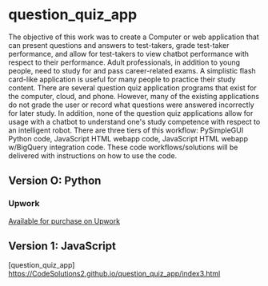 # question_quiz_app

The objective of this work was to create a Computer or web application that can present questions and answers to test-takers, grade test-taker performance, and allow for test-takers to view chatbot performance with respect to their performance. Adult professionals, in addition to young people, need to study for and pass career-related exams. A simplistic flash card-like application is useful for many people to practice their study content. There are several question quiz application programs that exist for the computer, cloud, and phone. However, many of the existing applications do not grade the user or record what questions were answered incorrectly for later study. In addition, none of the question quiz applications allow for usage with a chatbot to understand one's study competence with respect to an intelligent robot. There are three tiers of this workflow: PySimpleGUI Python code, JavaScript HTML webapp code, JavaScript HTML webapp w/BigQuery integration code. These code workflows/solutions will be delivered with instructions on how to use the code.

## Version O: Python

### Upwork
[Available for purchase on Upwork](https://www.upwork.com/services/product/development-it-python-question-quiz-application-chatgpt-integration-1737089485247094784)


## Version 1: JavaScript

[question_quiz_app] https://CodeSolutions2.github.io/question_quiz_app/index3.html
